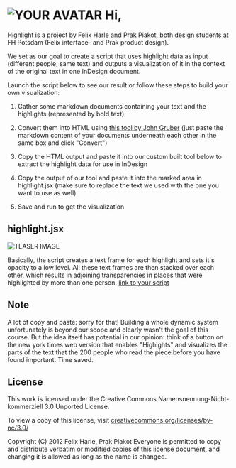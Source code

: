 ![YOUR AVATAR](https://raw.github.com/fabiantheblind/auto-typo-adbe-id/master/felix_prak/felix_prak.png)
Hi,  
=====
Highlight is a project by Felix Harle and Prak Piakot, both design students at FH Potsdam (Felix interface- and Prak product design).

We set as our goal to create a script that uses highlight data as input (different people, same text) and outputs a visualization of it in the context of the original text in one InDesign document.

Launch the script below to see our result or follow these steps to build your own visualization:

1.  Gather some markdown documents containing your text and the highlights (represented by bold text)
2.  Convert them into HTML using [this tool by John Gruber](http://daringfireball.net/projects/markdown/dingus)
(just paste the markdown content of your documents underneath each other in the same box and click "Convert")
3.  Copy the HTML output and paste it into our custom built tool below to extract the highlight data for use in InDesign

4.  Copy the output of our tool and paste it into the marked area in highlight.jsx (make sure to replace the text we used with the one you want to use as well)
5.  Save and run to get the visualization

highlight.jsx
---
![TEASER IMAGE](https://raw.github.com/fabiantheblind/auto-typo-adbe-id/master/felix_prak/highlight_teaser_fp.png)

Basically, the script creates a text frame for each highlight and sets it's opacity to a low level. All these text frames are then stacked over each other, which results in adjoining transparencies in places that were highlighted by more than one person.
[link to your script](https://raw.github.com/fabiantheblind/auto-typo-adbe-id/master/felix_prak/highlight.jsx)

Note  
---  
A lot of copy and paste: sorry for that! Building a whole dynamic system unfortunately is beyond our scope and clearly wasn't the goal of this course. But the idea itself has potential in our opinion: think of a button on the new york times web version that enables "Highights" and visualizes the parts of the text that the 200 people who read the piece before you have found important. Time saved.

License  
---
This work is licensed under the Creative Commons Namensnennung-Nicht-kommerziell 3.0 Unported License.

To view a copy of this license, visit [creativecommons.org/licenses/by-nc/3.0/](creativecommons.org/licenses/by-nc/3.0/)

Copyright (C) 2012 Felix Harle, Prak Piakot
Everyone is permitted to copy and distribute verbatim or modified copies of this license document, and changing it is allowed as long as the name is changed.
